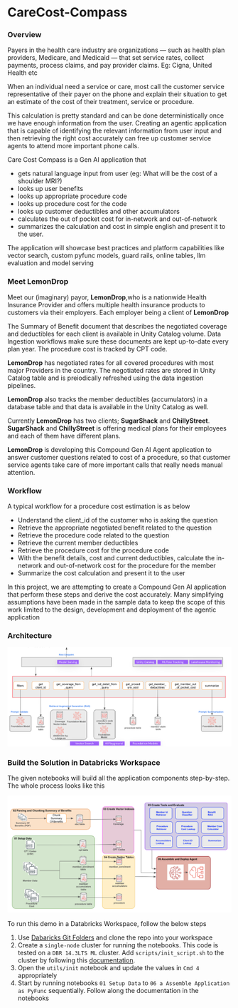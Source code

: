 # CareCost-Compass

### Overview
Payers in the health care industry are organizations — such as health plan providers, Medicare, and Medicaid — that set service rates, collect payments, process claims, and pay provider claims. Eg: Cigna, United Health etc

When an individual need a service or care, most call the customer service representative of their payer on the phone and explain their situation to get an estimate of the cost of their treatment, service or procedure.

This calculation is pretty standard and can be done deterministically once we have enough information from the user. Creating an agentic application that is capable of identifying the relevant information from user input and then retrieving the right cost accurately can free up customer service agents to attend more important phone calls.

Care Cost Compass is a Gen AI application that
- gets natural language input from user (eg: What will be the cost of a shoulder MRI?)
- looks up user benefits
- looks up appropriate procedure code
- looks up procedure cost for the code
- looks up customer deductibles and other accumulators
- calculates the out of pocket cost for in-network and out-of-network
- summarizes the calculation and cost in simple english and present it to the user.

The application will showcase best practices and platform capabilities like vector search, custom pyfunc models, guard rails, online tables, llm evaluation and model serving

### Meet LemonDrop
Meet our (imaginary) payor, **LemonDrop**,who is a nationwide Health Insurance Provider and offers multiple health insurance products to customers via their employers.  Each employer being a client of **LemonDrop**

The Summary of Benefit document that describes the negotiated coverage and deductibles for each client is available in Unity Catalog volume. Data Ingestion workflows make sure these documents are kept up-to-date every plan year. The procedure cost is tracked by CPT code.

**LemonDrop** has negotiated rates for all covered procedures with most major Providers in the country. The negotiated rates are stored in Unity Catalog table and is preiodically refreshed using the data ingestion pipelines.

**LemonDrop** also tracks the member deductibles (accumulators) in a database table and that data is available in the Unity Catalog as well.

Currently **LemonDrop** has two clients; **SugarShack** and **ChillyStreet**. **SugarShack** and **ChillyStreet** is offering medical plans for their employees and each of them have different plans.

**LemonDrop** is developing this Compound Gen AI Agent application to answer customer questions related to cost of a procedure, so that customer service agents take care of more important calls that really needs manual attention.

### Workflow
A typical workflow for a procedure cost estimation is as below
- Understand the client_id of the customer who is asking the question
- Retrieve the appropriate negotiated benefit related to the question
- Retrieve the procedure code related to the question
- Retrieve the current member deductibles
- Retrieve the procedure cost for the procedure code
- With the benefit details, cost and current deductibles, calculate the in-network and out-of-network cost for the procedure for the member
- Summarize the cost calculation and present it to the user

In this project, we are attempting to create a Compound Gen AI application that perform these steps and derive the cost accurately. Many simplifying assumptions have been made in the sample data to keep the scope of this work limited to the design, development and deployment of the agentic application

### Architecture
<img src="./resources/architecture.png" alt="Architecture" width="700"/>

### Build the Solution in Databricks Workspace
The given notebooks will build all the application components step-by-step. The whole process looks like this

<img src="./resources/build_full.png" alt="Full Build" width="700"/>

To run this demo in a Databricks Workspace, follow the below steps
1. Use [Dabaricks Git Folders](https://docs.databricks.com/en/repos/index.html) and clone the repo into your workspace
2. Create a `single-node` cluster for running the notebooks. This code is tested on a `DBR 14.3LTS ML` cluster. Add `scripts/init_script.sh` to the cluster by following this [documentation](https://docs.databricks.com/en/init-scripts/cluster-scoped.html). 
3. Open the `utils/init` notebook and update the values in `Cmd 4` appropriately
4. Start by running notebooks `01 Setup Data` to `06 a Assemble Application as PyFunc` sequentially. Follow along the documentation in the notebooks

